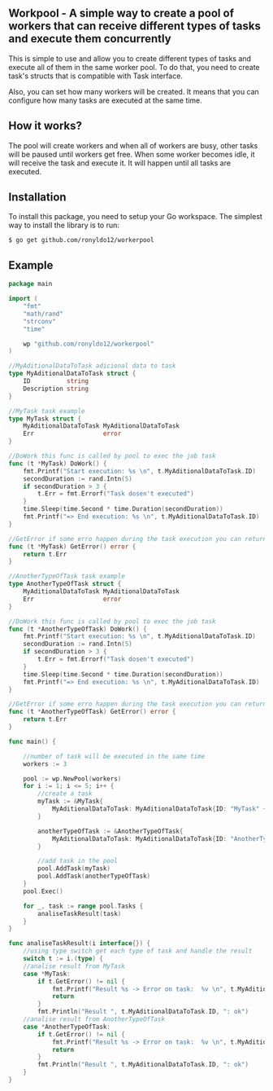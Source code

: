 ## Workpool - A simple way to create a pool of workers that can receive different types of tasks and execute them concurrently

This is simple to use and allow you to create different types of tasks and execute all of them in the same worker pool. To do that, you need to create task's structs that is compatible with Task interface.

Also, you can set how many workers will be created. It means that you can configure how many tasks are executed at the same time.


## How it works?

The pool will create workers and when all of workers are busy, other tasks will be paused until workers get free. When some worker becomes idle, it will receive the task and execute it. It will happen until all tasks are executed.

## Installation
To install this package, you need to setup your Go workspace.  The simplest way to install the library is to run:
```
$ go get github.com/ronyldo12/workerpool
```

## Example
```go
package main

import (
	"fmt"
	"math/rand"
	"strconv"
	"time"

	wp "github.com/ronyldo12/workerpool"
)

//MyAditionalDataToTask adicional data to task
type MyAditionalDataToTask struct {
	ID          string
	Description string
}

//MyTask task example
type MyTask struct {
	MyAditionalDataToTask MyAditionalDataToTask
	Err                   error
}

//DoWork this func is called by pool to exec the job task
func (t *MyTask) DoWork() {
	fmt.Printf("Start execution: %s \n", t.MyAditionalDataToTask.ID)
	secondDuration := rand.Intn(5)
	if secondDuration > 3 {
		t.Err = fmt.Errorf("Task dosen't executed")
	}
	time.Sleep(time.Second * time.Duration(secondDuration))
	fmt.Printf("=> End execution: %s \n", t.MyAditionalDataToTask.ID)
}

//GetError if some erro happen during the task execution you can return here
func (t *MyTask) GetError() error {
	return t.Err
}

//AnotherTypeOfTask task example
type AnotherTypeOfTask struct {
	MyAditionalDataToTask MyAditionalDataToTask
	Err                   error
}

//DoWork this func is called by pool to exec the job task
func (t *AnotherTypeOfTask) DoWork() {
	fmt.Printf("Start execution: %s \n", t.MyAditionalDataToTask.ID)
	secondDuration := rand.Intn(5)
	if secondDuration > 3 {
		t.Err = fmt.Errorf("Task dosen't executed")
	}
	time.Sleep(time.Second * time.Duration(secondDuration))
	fmt.Printf("=> End execution: %s \n", t.MyAditionalDataToTask.ID)
}

//GetError if some erro happen during the task execution you can return here
func (t *AnotherTypeOfTask) GetError() error {
	return t.Err
}

func main() {

	//number of task will be executed in the same time
	workers := 3

	pool := wp.NewPool(workers)
	for i := 1; i <= 5; i++ {
		//create a task
		myTask := &MyTask{
			MyAditionalDataToTask: MyAditionalDataToTask{ID: "MyTask" + strconv.Itoa(i)},
		}

		anotherTypeOfTask := &AnotherTypeOfTask{
			MyAditionalDataToTask: MyAditionalDataToTask{ID: "AnotherTypeOfTask" + strconv.Itoa(i)},
		}

		//add task in the pool
		pool.AddTask(myTask)
		pool.AddTask(anotherTypeOfTask)
	}
	pool.Exec()

	for _, task := range pool.Tasks {
		analiseTaskResult(task)
	}
}

func analiseTaskResult(i interface{}) {
	//using type switch get each type of task and handle the result
	switch t := i.(type) {
	//analise result from MyTask
	case *MyTask:
		if t.GetError() != nil {
			fmt.Printf("Result %s -> Error on task:  %v \n", t.MyAditionalDataToTask.ID, t.GetError())
			return
		}
		fmt.Println("Result ", t.MyAditionalDataToTask.ID, ": ok")
	//analise result from AnotherTypeOfTask
	case *AnotherTypeOfTask:
		if t.GetError() != nil {
			fmt.Printf("Result %s -> Error on task:  %v \n", t.MyAditionalDataToTask.ID, t.GetError())
			return
		}
		fmt.Println("Result ", t.MyAditionalDataToTask.ID, ": ok")
	}
}


```